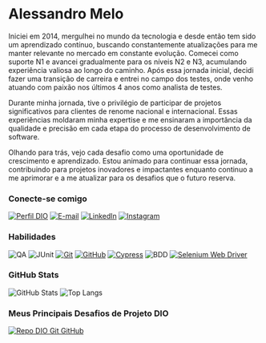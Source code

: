 

# Alessandro Melo
Iniciei em 2014, mergulhei no mundo da tecnologia e desde então tem sido um aprendizado contínuo, buscando constantemente atualizações para me manter relevante no mercado em constante evolução. Comecei como suporte N1 e avancei gradualmente para os níveis N2 e N3, acumulando experiência valiosa ao longo do caminho. Após essa jornada inicial, decidi fazer uma transição de carreira e entrei no campo dos testes, onde venho atuando com paixão nos últimos 4 anos como analista de testes.

Durante minha jornada, tive o privilégio de participar de projetos significativos para clientes de renome nacional e internacional. Essas experiências moldaram minha expertise e me ensinaram a importância da qualidade e precisão em cada etapa do processo de desenvolvimento de software.

Olhando para trás, vejo cada desafio como uma oportunidade de crescimento e aprendizado. Estou animado para continuar essa jornada, contribuindo para projetos inovadores e impactantes enquanto continuo a me aprimorar e a me atualizar para os desafios que o futuro reserva.

### Conecte-se comigo
[![Perfil DIO](https://img.shields.io/badge/-Meu%20Perfil%20na%20DIO-30A3DC?style=for-the-badge)](https://www.dio.me/users/1986_alessandro)
[![E-mail](https://img.shields.io/badge/-Email-000?style=for-the-badge&logo=microsoft-outlook&logoColor=E94D5F)](mailto:1986.alessandro@gmail.com)
[![LinkedIn](https://img.shields.io/badge/-LinkedIn-000?style=for-the-badge&logo=linkedin&logoColor=30A3DC)](https://www.linkedin.com/in/alessandro-melo-03041855/)
[![Instagram](https://img.shields.io/badge/-Instagram-000?style=for-the-badge&logo=instagram&logoColor=)](https://www.instagram.com/alessandromeloqa/)

### Habilidades
![QA](https://img.shields.io/badge/qa-000?style=for-the-badge&logo=qa)
![JUnit](https://img.shields.io/badge/JUnit-000?style=for-the-badge&logo=junit5)
[![Git](https://img.shields.io/badge/Git-000?style=for-the-badge&logo=git&logoColor=E94D5F)](https://git-scm.com/doc) 
[![GitHub](https://img.shields.io/badge/GitHub-000?style=for-the-badge&logo=github&logoColor=30A3DC)](https://docs.github.com/)
[![Cypress](https://img.shields.io/badge/cypress-000?style=for-the-badge&logo=cypress&logoColor=30A3DC)](https://www.cypress.io/)
![BDD](https://img.shields.io/badge/bdd-000?style=for-the-badge&logo=bdd&logoColor=30A3DC)
[![Selenium Web Driver](https://img.shields.io/badge/selenium-000?style=for-the-badge&logo=selenium&logoColor=30A3DC)](https://www.selenium.dev/documentation/webdriver/)

### GitHub Stats
![GitHub Stats](https://github-readme-stats.vercel.app/api?username=AlessandroMelo06&theme=transparent&bg_color=000&border_color=30A3DC&show_icons=true&icon_color=30A3DC&title_color=E94D5F&text_color=FFF)
![Top Langs](https://github-readme-stats-git-masterrstaa-rickstaa.vercel.app/api/top-langs/?username=alessandromelo06&layout=compact&bg_color=000&border_color=30A3DC&title_color=E94D5F&text_color=FFF)

### Meus Principais Desafios de Projeto DIO
[![Repo DIO Git GitHub](https://github-readme-stats.vercel.app/api/pin/?username=elidianaandrade&repo=dio-lab-open-source&bg_color=000&border_color=30A3DC&show_icons=true&icon_color=30A3DC&title_color=E94D5F&text_color=FFF)](https://github.com/elidianaandrade/dio-lab-open-source)

